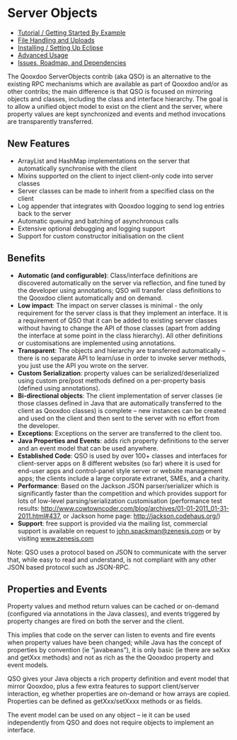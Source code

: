 # Server Objects

  * [Tutorial / Getting Started By Example](docs/tutorial.md)
  * [File Handling and Uploads](docs/uploads.md)
  * [Installing / Setting Up Eclipse](docs/eclipse.md)
  * [Advanced Usage](docs/advanced.md)
  * [Issues, Roadmap, and Dependencies](docs/issues.md)

The Qooxdoo ServerObjects contrib (aka QSO) is an alternative to the existing RPC mechanisms which are available as part of Qooxdoo and/or as other contribs; the main difference is that QSO is focused on mirroring objects and classes, including the class and interface hierarchy.  The goal is to allow a unified object model to exist on the client and the server, where property values are kept synchronized and events and method invocations are transparently transferred.  

## New Features
* ArrayList and HashMap implementations on the server that automatically synchronise with the client
* Mixins supported on the client to inject client-only code into server classes
* Server classes can be made to inherit from a specified class on the client
* Log appender that integrates with Qooxdoo logging to send log entries back to the server
* Automatic queuing and batching of asynchronous calls
* Extensive optional debugging and logging support 
* Support for custom constructor initialisation on the client  

## Benefits

* **Automatic (and configurable)**: Class/interface definitions are discovered automatically on the server via reflection, and fine tuned by the developer using annotations; QSO will transfer class definitions to the Qooxdoo client automatically and on demand.
* **Low impact**: The impact on server classes is minimal - the only requirement for the server class is that they implement an interface.  It is a requirement of QSO that it can be added to existing server classes without having to change the API of those classes (apart from adding the interface at some point in the class hierarchy).  All other definitions or customisations are implemented using annotations.
* **Transparent**: The objects and hierarchy are transferred automatically – there is no separate API to learn/use in order to invoke server methods, you just use the API you wrote on the server.
* **Custom Serialization**: property values can be serialized/deserialized using custom pre/post methods defined on a per-property basis (defined using annotations).
* **Bi-directional objects**: The client implementation of server classes (ie those classes defined in Java that are automatically transferred to the client as Qooxdoo classes) is complete – new instances can be created and used on the client and then sent to the server with no effort from the developer.
* **Exceptions**: Exceptions on the server are transferred to the client too.
* **Java Properties and Events**: adds rich property definitions to the server and an event model that can be used anywhere.
* **Established Code**: QSO is used by over 100+ classes and interfaces for client-server apps on 8 different websites (so far) where it is used for end-user apps and control-panel style server or website management apps; the clients include a large corporate extranet, SMEs, and a charity.
* **Performance**: Based on the Jackson JSON parser/serializer which is significantly faster than the competition and which provides support for lots of low-level parsing/serialization customisation (performance test results: http://www.cowtowncoder.com/blog/archives/01-01-2011_01-31-2011.html#437, or Jackson home page: http://jackson.codehaus.org/)
* **Support**: free support is provided via the mailing list, commercial support is available on request to <john.spackman@zenesis.com> or by visiting www.zenesis.com

Note: QSO uses a protocol based on JSON to communicate with the server that, while easy to read and understand, is not compliant with any other JSON based protocol such as JSON-RPC. 

## Properties and Events

Property values and method return values can be cached or on-demand (configured via annotations in the Java classes), and events triggered by property changes are fired on both the server and the client.

This implies that code on the server can listen to events and fire events when property values have been changed; while Java has the concept of properties by convention (ie “javabeans”), it is only basic (ie there are seXxx and getXxx methods) and not as rich as the the Qooxdoo property and event models.

QSO gives your Java objects a rich property definition and event model that mirror Qooxdoo, plus a few extra features to support client/server interaction, eg whether properties are on-demand or how arrays are copied.  Properties can be defined as getXxx/setXxxx methods or as fields.

The event model can be used on any object – ie it can be used independently from QSO and does not require objects to implement an interface.

